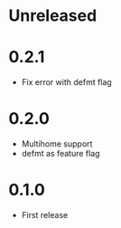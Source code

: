 # Unreleased

# 0.2.1

  * Fix error with defmt flag

# 0.2.0

  * Multihome support
  * defmt as feature flag

# 0.1.0

  * First release